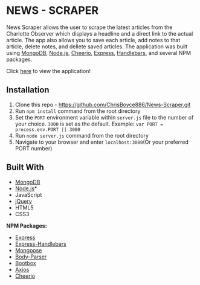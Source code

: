 # NEWS - SCRAPER

News Scraper allows the user to scrape the latest articles from the Charlotte Observer which displays a headline and a direct link to the actual 
article. The app also allows you to save each article, add notes to that article, delete notes, and dellete saved articles. The application was
built using [MongoDB](https://www.mongodb.com/), [Node.js](https://nodejs.org/en/), [Cheerio](https://www.npmjs.com/package/cheerio), [Express](https://expressjs.com/), 
[Handlebars](https://www.npmjs.com/package/express-handlebars), and several NPM packages. 

Click [here]() to view the application!


## Installation 

1. Clone this repo - https://github.com/ChrisBoyce886/News-Scraper.git
2. Run `npm install` command from the root directory
3. Set the `PORT` environment variable within `server.js` file to the number of your choice. `3000` is set as the default. 
Example: `var PORT = process.env.PORT || 3000`
4. Run `node server.js` command from the root directory
5. Navigate to your browser and enter `localhost:3000`(Or your preferred PORT number)


## Built With
* [MongoDB](https://www.mongodb.com/)
* [Node.js](https://nodejs.org/en/docs/)* 
* JavaScript
* [jQuery](https://jquery.com/)
* HTML5
* CSS3

**NPM Packages:**

* [Express](https://www.npmjs.com/package/express)
* [Express-Handlebars](https://www.npmjs.com/package/express-handlebars)
* [Mongoose](https://www.npmjs.com/package/mongoose)
* [Body-Parser](https://www.npmjs.com/package/body-parser)
* [Bootbox](https://www.npmjs.com/package/bootbox)
* [Axios](https://www.npmjs.com/package/axios)
* [Cheerio](https://www.npmjs.com/package/cheerio)
